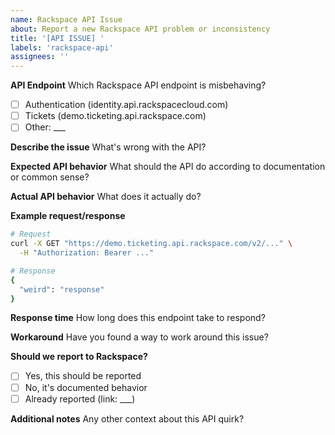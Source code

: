```yaml
---
name: Rackspace API Issue
about: Report a new Rackspace API problem or inconsistency
title: '[API ISSUE] '
labels: 'rackspace-api'
assignees: ''
---
```


**API Endpoint**
Which Rackspace API endpoint is misbehaving?
- [ ] Authentication (identity.api.rackspacecloud.com)
- [ ] Tickets (demo.ticketing.api.rackspace.com)
- [ ] Other: ___

**Describe the issue**
What's wrong with the API?

**Expected API behavior**
What should the API do according to documentation or common sense?

**Actual API behavior**
What does it actually do?

**Example request/response**
```bash
# Request
curl -X GET "https://demo.ticketing.api.rackspace.com/v2/..." \
  -H "Authorization: Bearer ..."

# Response
{
  "weird": "response"
}
```

**Response time**
How long does this endpoint take to respond?

**Workaround**
Have you found a way to work around this issue?

**Should we report to Rackspace?**
- [ ] Yes, this should be reported
- [ ] No, it's documented behavior
- [ ] Already reported (link: ___)

**Additional notes**
Any other context about this API quirk?